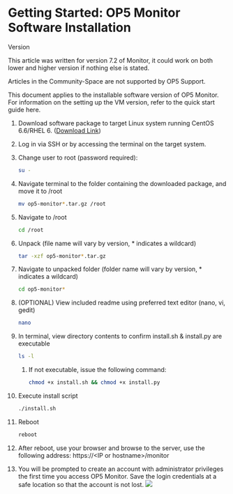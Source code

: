# Getting Started: OP5 Monitor Software Installation

Version

This article was written for version 7.2 of Monitor, it could work on both lower and higher version if nothing else is stated.

Articles in the Community-Space are not supported by OP5 Support.

This document applies to the installable software version of OP5 Monitor. For information on the setting up the VM version, refer to the quick start guide here.

1. Download software package to target Linux system running CentOS 6.6/RHEL 6. ([Download Link](https://www.op5.com/download-op5-monitor/))
2. Log in via SSH or by accessing the terminal on the target system.
3. Change user to root (password required):

    ``` {.bash data-syntaxhighlighter-params="brush: bash; gutter: false; theme: Confluence" data-theme="Confluence" style="brush: bash; gutter: false; theme: Confluence"}
    su -
    ```

4. Navigate terminal to the folder containing the downloaded package, and move it to /root

    ``` {.bash data-syntaxhighlighter-params="brush: bash; gutter: false; theme: Confluence" data-theme="Confluence" style="brush: bash; gutter: false; theme: Confluence"}
    mv op5-monitor*.tar.gz /root
    ```

5. Navigate to /root

    ``` {.bash data-syntaxhighlighter-params="brush: bash; gutter: false; theme: Confluence" data-theme="Confluence" style="brush: bash; gutter: false; theme: Confluence"}
    cd /root
    ```

6. Unpack (file name will vary by version, \* indicates a wildcard)

    ``` {.bash data-syntaxhighlighter-params="brush: bash; gutter: false; theme: Confluence" data-theme="Confluence" style="brush: bash; gutter: false; theme: Confluence"}
    tar -xzf op5-monitor*.tar.gz
    ```

7. Navigate to unpacked folder (folder name will vary by version, \* indicates a wildcard)

    ``` {.bash data-syntaxhighlighter-params="brush: bash; gutter: false; theme: Confluence" data-theme="Confluence" style="brush: bash; gutter: false; theme: Confluence"}
    cd op5-monitor*
    ```

8. (OPTIONAL) View included readme using preferred text editor (nano, vi, gedit)

    ``` {.bash data-syntaxhighlighter-params="brush: bash; gutter: false; theme: Confluence" data-theme="Confluence" style="brush: bash; gutter: false; theme: Confluence"}
    nano
    ```

9. In terminal, view directory contents to confirm install.sh & install.py are executable

    ``` {.bash data-syntaxhighlighter-params="brush: bash; gutter: false; theme: Confluence" data-theme="Confluence" style="brush: bash; gutter: false; theme: Confluence"}
    ls -l
    ```

    1.  If not executable, issue the following command:

        ``` {.bash data-syntaxhighlighter-params="brush: bash; gutter: false; theme: Confluence" data-theme="Confluence" style="brush: bash; gutter: false; theme: Confluence"}
        chmod +x install.sh && chmod +x install.py
        ```

10. Execute install script

    ``` {.bash data-syntaxhighlighter-params="brush: bash; gutter: false; theme: Confluence" data-theme="Confluence" style="brush: bash; gutter: false; theme: Confluence"}
    ./install.sh
    ```

11. Reboot

    ``` {.bash data-syntaxhighlighter-params="brush: bash; gutter: false; theme: Confluence" data-theme="Confluence" style="brush: bash; gutter: false; theme: Confluence"}
    reboot
    ```

12. After reboot, use your browser and browse to the server, use the following address:
    https://\<IP or hostname\>/monitor
13. You will be prompted to create an account with administrator privileges the first time you access OP5 Monitor. Save the login credentials at a safe location so that the account is not lost.
    ![](images/17661962/17858614.png)
